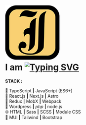# [![Logo](./public/favicon.webp)](https://www.jeyefendi.com)<br>I am [![Typing SVG](https://readme-typing-svg.demolab.com/?lines=Doctor;Developer)](https://git.io/typing-svg)

**STACK :**<br>

💎  TypeScript **|**  JavaScript (ES6+) <br>
🚀  React.js **|** Next.js **|** Astro <br>
💠  Redux **|** MobX **|** Webpack <br>
🧩  Wordpress **|** <i>php</i> **|** node.js <br>
🌐  HTML **|** Sass **|** SCSS **|** Module CSS <br>
🍭  MUI **|** Tailwind **|** Bootstrap <br>
